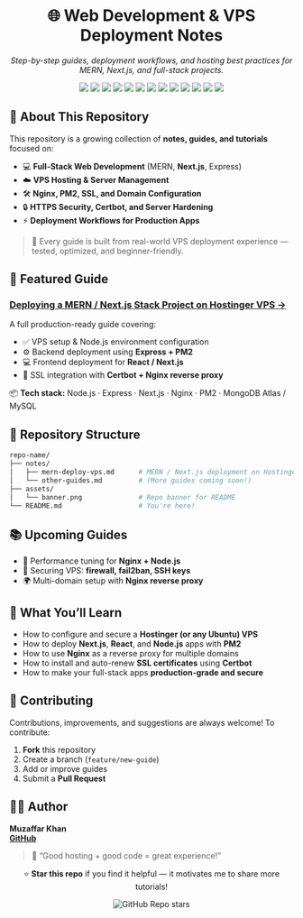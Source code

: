 <h1 align="center">🌐 Web Development & VPS Deployment Notes</h1>

<p align="center">
  <em>Step-by-step guides, deployment workflows, and hosting best practices for MERN, Next.js, and full-stack projects.</em>
</p>

<p align="center">
  <!-- Tech Badges -->
  <img src="https://img.shields.io/badge/MongoDB-47A248?style=for-the-badge&logo=mongodb&logoColor=white"/>
  <img src="https://img.shields.io/badge/MySQL-4479A1?style=for-the-badge&logo=mysql&logoColor=white"/>
  <img src="https://img.shields.io/badge/Express.js-000000?style=for-the-badge&logo=express&logoColor=white"/>
  <img src="https://img.shields.io/badge/React-61DAFB?style=for-the-badge&logo=react&logoColor=black"/>
  <img src="https://img.shields.io/badge/Next.js-000000?style=for-the-badge&logo=nextdotjs&logoColor=white"/>
  <img src="https://img.shields.io/badge/Node.js-339933?style=for-the-badge&logo=nodedotjs&logoColor=white"/>
  <img src="https://img.shields.io/badge/PM2-2B037A?style=for-the-badge&logo=pm2&logoColor=white"/>

  
  <img src="https://img.shields.io/badge/Hostinger-673DE6?style=for-the-badge&logo=hostinger&logoColor=white"/>
  <img src="https://img.shields.io/badge/Linux-FCC624?style=for-the-badge&logo=linux&logoColor=black"/>
  <img src="https://img.shields.io/badge/Ubuntu-E95420?style=for-the-badge&logo=ubuntu&logoColor=white"/>
  <img src="https://img.shields.io/badge/Terminal-000000?style=for-the-badge&logo=gnometerminal&logoColor=white"/>
  <img src="https://img.shields.io/badge/Nginx-009639?style=for-the-badge&logo=nginx&logoColor=white"/>
  <img src="https://img.shields.io/badge/Certbot-003A70?style=for-the-badge&logo=letsencrypt&logoColor=white"/>
</p>

## 
## 📘 About This Repository

This repository is a growing collection of **notes, guides, and tutorials** focused on:
- 💻 **Full-Stack Web Development** (MERN, **Next.js**, Express)
- ☁️ **VPS Hosting & Server Management**
- 🛠️ **Nginx, PM2, SSL, and Domain Configuration**
- 🔒 **HTTPS Security, Certbot, and Server Hardening**
- ⚡ **Deployment Workflows for Production Apps**

> 🧩 Every guide is built from real-world VPS deployment experience — tested, optimized, and beginner-friendly.

##

## 🚀 Featured Guide

### [Deploying a MERN / Next.js Stack Project on Hostinger VPS →](./notes/Deploy-Mern-Stack-on-VPS.md)
A full production-ready guide covering:
- ✅ VPS setup & Node.js environment configuration  
- ⚙️ Backend deployment using **Express + PM2**  
- 💻 Frontend deployment for **React / Next.js**  
- 🔐 SSL integration with **Certbot + Nginx reverse proxy**

📦 **Tech stack:** Node.js · Express  · Next.js · Nginx · PM2 · MongoDB Atlas / MySQL  

##

## 📂 Repository Structure

```bash
repo-name/
├── notes/
│   ├── mern-deploy-vps.md      # MERN / Next.js deployment on Hostinger VPS
│   └── other-guides.md         # (More guides coming soon!)
├── assets/
│   └── banner.png              # Repo banner for README
└── README.md                   # You're here!
````

## 

## 📚 Upcoming Guides

* 🚀 Performance tuning for **Nginx + Node.js**
* 🔐 Securing VPS: **firewall, fail2ban, SSH keys**
* 🌍 Multi-domain setup with **Nginx reverse proxy**

##

## 🧠 What You’ll Learn

* How to configure and secure a **Hostinger (or any Ubuntu) VPS**
* How to deploy **Next.js**, **React**, and **Node.js** apps with **PM2**
* How to use **Nginx** as a reverse proxy for multiple domains
* How to install and auto-renew **SSL certificates** using **Certbot**
* How to make your full-stack apps **production-grade and secure**

##

## 🤝 Contributing

Contributions, improvements, and suggestions are always welcome!
To contribute:

1. **Fork** this repository
2. Create a branch (`feature/new-guide`)
3. Add or improve guides
4. Submit a **Pull Request**

##

## 👨‍💻 Author


**Muzaffar Khan**   
[**GitHub**](https://github.com/muzaffar-khan)

> 💬 “Good hosting + good code = great experience!”

<p align="center">
  ⭐ <b>Star this repo</b> if you find it helpful — it motivates me to share more tutorials!  
</p>


<p align="center">

  <img alt="GitHub Repo stars" src="https://img.shields.io/github/stars/muzaffar-khan/Deploy-Web-Application" alt="Github Repo Stars">
</p>

